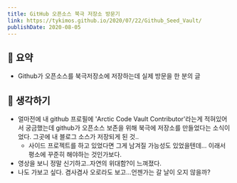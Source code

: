 ```yaml
---
title: GitHub 오픈소스 북극 저장소 방문기 
link: https://tykimos.github.io/2020/07/22/Github_Seed_Vault/
publishDate: 2020-08-05
---
```

## 📝 요약 

- Github가 오픈소스를 북극저장소에 저장하는데 실제 방문을 한 분의 글 

## 🤔 생각하기  
- 얼마전에 내 github 프로필에 'Arctic Code Vault Contributor'라는게 적혀있어서 궁금했는데 github가 오픈소스 보존을 위해 북극에 저장소를 만들었다는 소식이었다. 그곳에 내 블로그 소스가 저장되게 된 것..  
    - 사이드 프로젝트를 하고 있었다면 그게 남겨질 가능성도 있었을텐데... 이래서 평소에 꾸준히 해야하는 것인가보다. 
- 영상을 보니 정말 신기하고..자연의 위대함?이 느껴졌다.  
- 나도 가보고 싶다. 겸사겸사 오로라도 보고...언젠가는 갈 날이 오지 않을까? 